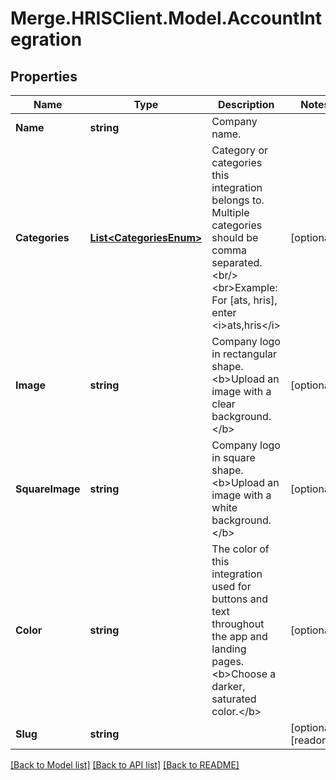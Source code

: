# Merge.HRISClient.Model.AccountIntegration

## Properties

Name | Type | Description | Notes
------------ | ------------- | ------------- | -------------
**Name** | **string** | Company name. | 
**Categories** | [**List&lt;CategoriesEnum&gt;**](CategoriesEnum.md) | Category or categories this integration belongs to. Multiple categories should be comma separated.&lt;br/&gt;&lt;br&gt;Example: For [ats, hris], enter &lt;i&gt;ats,hris&lt;/i&gt; | [optional] 
**Image** | **string** | Company logo in rectangular shape. &lt;b&gt;Upload an image with a clear background.&lt;/b&gt; | [optional] 
**SquareImage** | **string** | Company logo in square shape. &lt;b&gt;Upload an image with a white background.&lt;/b&gt; | [optional] 
**Color** | **string** | The color of this integration used for buttons and text throughout the app and landing pages. &lt;b&gt;Choose a darker, saturated color.&lt;/b&gt; | [optional] 
**Slug** | **string** |  | [optional] [readonly] 

[[Back to Model list]](../README.md#documentation-for-models) [[Back to API list]](../README.md#documentation-for-api-endpoints) [[Back to README]](../README.md)

